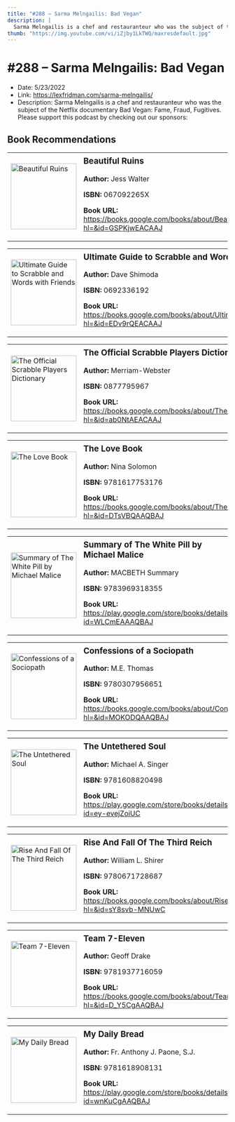 ```yaml
---
title: "#288 – Sarma Melngailis: Bad Vegan"
description: |
  Sarma Melngailis is a chef and restauranteur who was the subject of the Netflix documentary Bad Vegan: Fame, Fraud, Fugitives. Please support this podcast by checking out our sponsors:"
thumb: "https://img.youtube.com/vi/iZjby1LkTWQ/maxresdefault.jpg"
---
```


# #288 – Sarma Melngailis: Bad Vegan

  - Date: 5/23/2022
  - Link: https://lexfridman.com/sarma-melngailis/
  - Description: Sarma Melngailis is a chef and restauranteur who was the subject of the Netflix documentary Bad Vegan: Fame, Fraud, Fugitives. Please support this podcast by checking out our sponsors:

## Book Recommendations

<table style="border: none;"><tr style="border: none;"><td style="border: none;"><img src="https://books.google.com/books/content?id=GSPKjwEACAAJ&printsec=frontcover&img=1&zoom=1&source=gbs_api" alt="Beautiful Ruins" width="150" style="vertical-align: top;"></td><td style="border: none; vertical-align: top;"><h3 style='margin-top: 5'>Beautiful Ruins</h3><p><strong>Author:</strong> Jess Walter</p><p><strong>ISBN:</strong> 067092265X</p><p><strong>Book URL:</strong> <a href="https://books.google.com/books/about/Beautiful_Ruins.html?hl=&id=GSPKjwEACAAJ">https://books.google.com/books/about/Beautiful_Ruins.html?hl=&id=GSPKjwEACAAJ</a></p></td></tr></table>
<table style="border: none;"><tr style="border: none;"><td style="border: none;"><img src="None" alt="Ultimate Guide to Scrabble and Words with Friends" width="150" style="vertical-align: top;"></td><td style="border: none; vertical-align: top;"><h3 style='margin-top: 5'>Ultimate Guide to Scrabble and Words with Friends</h3><p><strong>Author:</strong> Dave Shimoda</p><p><strong>ISBN:</strong> 0692336192</p><p><strong>Book URL:</strong> <a href="https://books.google.com/books/about/Ultimate_Guide_to_Scrabble_and_Words_wit.html?hl=&id=EDv9rQEACAAJ">https://books.google.com/books/about/Ultimate_Guide_to_Scrabble_and_Words_wit.html?hl=&id=EDv9rQEACAAJ</a></p></td></tr></table>
<table style="border: none;"><tr style="border: none;"><td style="border: none;"><img src="https://books.google.com/books/content?id=ab0NtAEACAAJ&printsec=frontcover&img=1&zoom=1&source=gbs_api" alt="The Official Scrabble Players Dictionary" width="150" style="vertical-align: top;"></td><td style="border: none; vertical-align: top;"><h3 style='margin-top: 5'>The Official Scrabble Players Dictionary</h3><p><strong>Author:</strong> Merriam-Webster</p><p><strong>ISBN:</strong> 0877795967</p><p><strong>Book URL:</strong> <a href="https://books.google.com/books/about/The_Official_Scrabble_Players_Dictionary.html?hl=&id=ab0NtAEACAAJ">https://books.google.com/books/about/The_Official_Scrabble_Players_Dictionary.html?hl=&id=ab0NtAEACAAJ</a></p></td></tr></table>
<table style="border: none;"><tr style="border: none;"><td style="border: none;"><img src="https://books.google.com/books/content?id=DTsVBQAAQBAJ&printsec=frontcover&img=1&zoom=1&edge=curl&source=gbs_api" alt="The Love Book" width="150" style="vertical-align: top;"></td><td style="border: none; vertical-align: top;"><h3 style='margin-top: 5'>The Love Book</h3><p><strong>Author:</strong> Nina Solomon</p><p><strong>ISBN:</strong> 9781617753176</p><p><strong>Book URL:</strong> <a href="https://books.google.com/books/about/The_Love_Book.html?hl=&id=DTsVBQAAQBAJ">https://books.google.com/books/about/The_Love_Book.html?hl=&id=DTsVBQAAQBAJ</a></p></td></tr></table>
<table style="border: none;"><tr style="border: none;"><td style="border: none;"><img src="https://books.google.com/books/content?id=WLCmEAAAQBAJ&printsec=frontcover&img=1&zoom=1&edge=curl&source=gbs_api" alt="Summary of The White Pill by Michael Malice" width="150" style="vertical-align: top;"></td><td style="border: none; vertical-align: top;"><h3 style='margin-top: 5'>Summary of The White Pill by Michael Malice</h3><p><strong>Author:</strong> MACBETH Summary</p><p><strong>ISBN:</strong> 9783969318355</p><p><strong>Book URL:</strong> <a href="https://play.google.com/store/books/details?id=WLCmEAAAQBAJ">https://play.google.com/store/books/details?id=WLCmEAAAQBAJ</a></p></td></tr></table>
<table style="border: none;"><tr style="border: none;"><td style="border: none;"><img src="https://books.google.com/books/content?id=MOKODQAAQBAJ&printsec=frontcover&img=1&zoom=1&edge=curl&source=gbs_api" alt="Confessions of a Sociopath" width="150" style="vertical-align: top;"></td><td style="border: none; vertical-align: top;"><h3 style='margin-top: 5'>Confessions of a Sociopath</h3><p><strong>Author:</strong> M.E. Thomas</p><p><strong>ISBN:</strong> 9780307956651</p><p><strong>Book URL:</strong> <a href="https://books.google.com/books/about/Confessions_of_a_Sociopath.html?hl=&id=MOKODQAAQBAJ">https://books.google.com/books/about/Confessions_of_a_Sociopath.html?hl=&id=MOKODQAAQBAJ</a></p></td></tr></table>
<table style="border: none;"><tr style="border: none;"><td style="border: none;"><img src="https://books.google.com/books/content?id=ey-evejZoiUC&printsec=frontcover&img=1&zoom=1&edge=curl&source=gbs_api" alt="The Untethered Soul" width="150" style="vertical-align: top;"></td><td style="border: none; vertical-align: top;"><h3 style='margin-top: 5'>The Untethered Soul</h3><p><strong>Author:</strong> Michael A. Singer</p><p><strong>ISBN:</strong> 9781608820498</p><p><strong>Book URL:</strong> <a href="https://play.google.com/store/books/details?id=ey-evejZoiUC">https://play.google.com/store/books/details?id=ey-evejZoiUC</a></p></td></tr></table>
<table style="border: none;"><tr style="border: none;"><td style="border: none;"><img src="https://books.google.com/books/content?id=sY8svb-MNUwC&printsec=frontcover&img=1&zoom=1&edge=curl&source=gbs_api" alt="Rise And Fall Of The Third Reich" width="150" style="vertical-align: top;"></td><td style="border: none; vertical-align: top;"><h3 style='margin-top: 5'>Rise And Fall Of The Third Reich</h3><p><strong>Author:</strong> William L. Shirer</p><p><strong>ISBN:</strong> 9780671728687</p><p><strong>Book URL:</strong> <a href="https://books.google.com/books/about/Rise_And_Fall_Of_The_Third_Reich.html?hl=&id=sY8svb-MNUwC">https://books.google.com/books/about/Rise_And_Fall_Of_The_Third_Reich.html?hl=&id=sY8svb-MNUwC</a></p></td></tr></table>
<table style="border: none;"><tr style="border: none;"><td style="border: none;"><img src="https://books.google.com/books/content?id=D_Y5CgAAQBAJ&printsec=frontcover&img=1&zoom=1&edge=curl&source=gbs_api" alt="Team 7-Eleven" width="150" style="vertical-align: top;"></td><td style="border: none; vertical-align: top;"><h3 style='margin-top: 5'>Team 7-Eleven</h3><p><strong>Author:</strong> Geoff Drake</p><p><strong>ISBN:</strong> 9781937716059</p><p><strong>Book URL:</strong> <a href="https://books.google.com/books/about/Team_7_Eleven.html?hl=&id=D_Y5CgAAQBAJ">https://books.google.com/books/about/Team_7_Eleven.html?hl=&id=D_Y5CgAAQBAJ</a></p></td></tr></table>
<table style="border: none;"><tr style="border: none;"><td style="border: none;"><img src="https://books.google.com/books/content?id=wnKuCgAAQBAJ&printsec=frontcover&img=1&zoom=1&edge=curl&source=gbs_api" alt="My Daily Bread" width="150" style="vertical-align: top;"></td><td style="border: none; vertical-align: top;"><h3 style='margin-top: 5'>My Daily Bread</h3><p><strong>Author:</strong> Fr. Anthony J. Paone, S.J.</p><p><strong>ISBN:</strong> 9781618908131</p><p><strong>Book URL:</strong> <a href="https://play.google.com/store/books/details?id=wnKuCgAAQBAJ">https://play.google.com/store/books/details?id=wnKuCgAAQBAJ</a></p></td></tr></table>
